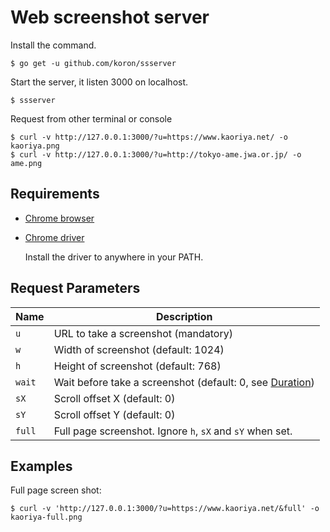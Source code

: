 # Web screenshot server

Install the command.

    $ go get -u github.com/koron/ssserver

Start the server, it listen 3000 on localhost.

    $ ssserver

Request from other terminal or console

    $ curl -v http://127.0.0.1:3000/?u=https://www.kaoriya.net/ -o kaoriya.png
    $ curl -v http://127.0.0.1:3000/?u=http://tokyo-ame.jwa.or.jp/ -o ame.png

## Requirements

*   [Chrome browser][browser]
*   [Chrome driver][driver]

    Install the driver to anywhere in your PATH.

## Request Parameters

Name        |Description
------------|---------------------------------------------------------------
`u`         |URL to take a screenshot (mandatory)
`w`         |Width of screenshot (default: 1024)
`h`         |Height of screenshot (default: 768)
`wait`      |Wait before take a screenshot (default: 0, see [Duration][dur])
`sX`        |Scroll offset X (default: 0)
`sY`        |Scroll offset Y (default: 0)
`full`      |Full page screenshot. Ignore `h`, `sX` and `sY` when set.

## Examples

Full page screen shot:

    $ curl -v 'http://127.0.0.1:3000/?u=https://www.kaoriya.net/&full' -o kaoriya-full.png

[browser]:https://www.google.com/chrome/browser/desktop/index.html
[driver]:https://sites.google.com/a/chromium.org/chromedriver/downloads
[dur]:https://golang.org/pkg/time/#ParseDuration
